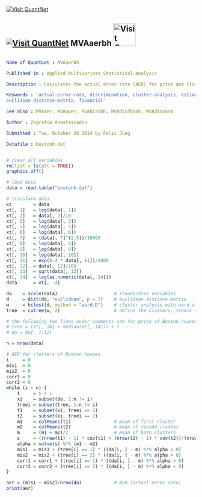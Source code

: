 
[<img src="https://github.com/QuantLet/Styleguide-and-Validation-procedure/blob/master/pictures/banner.png" alt="Visit QuantNet">](http://quantlet.de/index.php?p=info)

## [<img src="https://github.com/QuantLet/Styleguide-and-Validation-procedure/blob/master/pictures/qloqo.png" alt="Visit QuantNet">](http://quantlet.de/) **MVAaerbh** [<img src="https://github.com/QuantLet/Styleguide-and-Validation-procedure/blob/master/pictures/QN2.png" width="60" alt="Visit QuantNet 2.0">](http://quantlet.de/d3/ia)

```yaml

Name of QuantLet : MVAaerbh

Published in : Applied Multivariate Statistical Analysis

Description : Calculates the actual error rate (AER) for price and clusters of Boston houses.

Keywords : 'actual-error-rate, discrimination, cluster-analysis, estimation, discriminant-analysis,
euclidean-distance-matrix, financial'

See also : MVAaer, MVAaper, MVAdiscbh, MVAdisfbank, MVAdisnorm

Author : Zografia Anastasiadou

Submitted : Tue, October 28 2014 by Felix Jung

Datafile : bostonh.dat

```


```r

# clear all variables
rm(list = ls(all = TRUE))
graphics.off()

# load data
data = read.table("bostonh.dat")

# transform data
xt        = data
xt[, 1]   = log(data[, 1])
xt[, 2]   = data[, 2]/10
xt[, 3]   = log(data[, 3])
xt[, 5]   = log(data[, 5])
xt[, 6]   = log(data[, 6])
xt[, 7]   = (data[, 7]^(2.5))/10000
xt[, 8]   = log(data[, 8])
xt[, 9]   = log(data[, 9])
xt[, 10]  = log(data[, 10])
xt[, 11]  = exp(0.4 * data[, 11])/1000
xt[, 12]  = data[, 12]/100
xt[, 13]  = sqrt(data[, 13])
xt[, 14]  = log(as.numeric(data[, 14]))
data      = xt[, -4]

da    = scale(data)                     # standardize variables
d     = dist(da, "euclidean", p = 2)    # euclidean distance matrix
w     = hclust(d, method = "ward.D")    # cluster analysis with ward algorithm
tree  = cutree(w, 2)                    # define the clusters, tree=1 if cluster=1

# the following two lines under comments are for price of Boston houses 
# tree = (xt[, 14] > median(xt[, 14])) + 1 
# da = da[, 1:12]

n = nrow(data)

# AER for clusters of Boston houses
i     = 0
mis1  = 0
mis2  = 0
corr1 = 0
corr2 = 0
while (i < n) {
    i     = i + 1
    xi    = subset(da, 1:n != i)
    treei = subset(tree, 1:n != i)
    t1    = subset(xi, treei == 1)
    t2    = subset(xi, treei == 2)
    m1    = colMeans(t1)                # mean of first cluster
    m2    = colMeans(t2)                # mean of second cluster
    m     = (m1 + m2)/2                 # mean of both clusters
    s     = ((nrow(t1) - 1) * cov(t1) + (nrow(t2) - 1) * cov(t2))/(nrow(da) - 2)    # common variance matrix
    alpha = solve(s) %*% (m1 - m2)                                                  # alpha for the discrimination rule
    mis1  = mis1 + (tree[i] == 1) * ((da[i, ] - m) %*% alpha < 0)                   # misclassified 1
    mis2  = mis2 + (tree[i] == 2) * ((da[i, ] - m) %*% alpha > 0)                   # misclassified 2
    corr1 = corr1 + (tree[i] == 1) * ((da[i, ] - m) %*% alpha > 0)                  # correct 1
    corr2 = corr2 + (tree[i] == 2) * ((da[i, ] - m) %*% alpha < 0)                  # correct 2
}

aer = (mis1 + mis2)/nrow(da)            # AER (actual error rate)
print(aer) 

```
